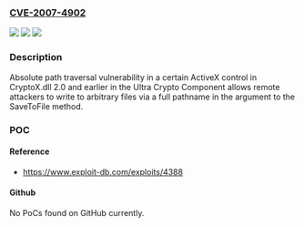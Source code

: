 ### [CVE-2007-4902](https://cve.mitre.org/cgi-bin/cvename.cgi?name=CVE-2007-4902)
![](https://img.shields.io/static/v1?label=Product&message=n%2Fa&color=blue)
![](https://img.shields.io/static/v1?label=Version&message=n%2Fa&color=blue)
![](https://img.shields.io/static/v1?label=Vulnerability&message=n%2Fa&color=brighgreen)

### Description

Absolute path traversal vulnerability in a certain ActiveX control in CryptoX.dll 2.0 and earlier in the Ultra Crypto Component allows remote attackers to write to arbitrary files via a full pathname in the argument to the SaveToFile method.

### POC

#### Reference
- https://www.exploit-db.com/exploits/4388

#### Github
No PoCs found on GitHub currently.

